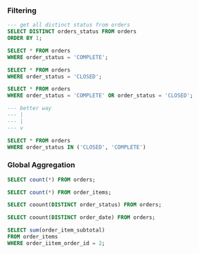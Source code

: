 ### Filtering

``` sql
--- get all distinct status from orders
SELECT DISTINCT orders_status FROM orders
ORDER BY 1;

SELECT * FROM orders
WHERE order_status = 'COMPLETE';

SELECT * FROM orders
WHERE order_status = 'CLOSED';

SELECT * FROM orders
WHERE order_status = 'COMPLETE' OR order_status = 'CLOSED';

--- better way
--- |
--- |
--- v

SELECT * FROM orders
WHERE order_status IN ('CLOSED', 'COMPLETE')
```

### Global Aggregation

``` sql
SELECT count(*) FROM orders;

SELECT count(*) FROM order_items;

SELECT coount(DISTINCT order_status) FROM orders;

SELECT coount(DISTINCT order_date) FROM orders;

SELECT sum(order_item_subtotal)
FROM order_items
WHERE order_iitem_order_id = 2;
```

``` sql
```

``` sql
```

``` sql
```

``` sql
```

``` sql
```

``` sql
```